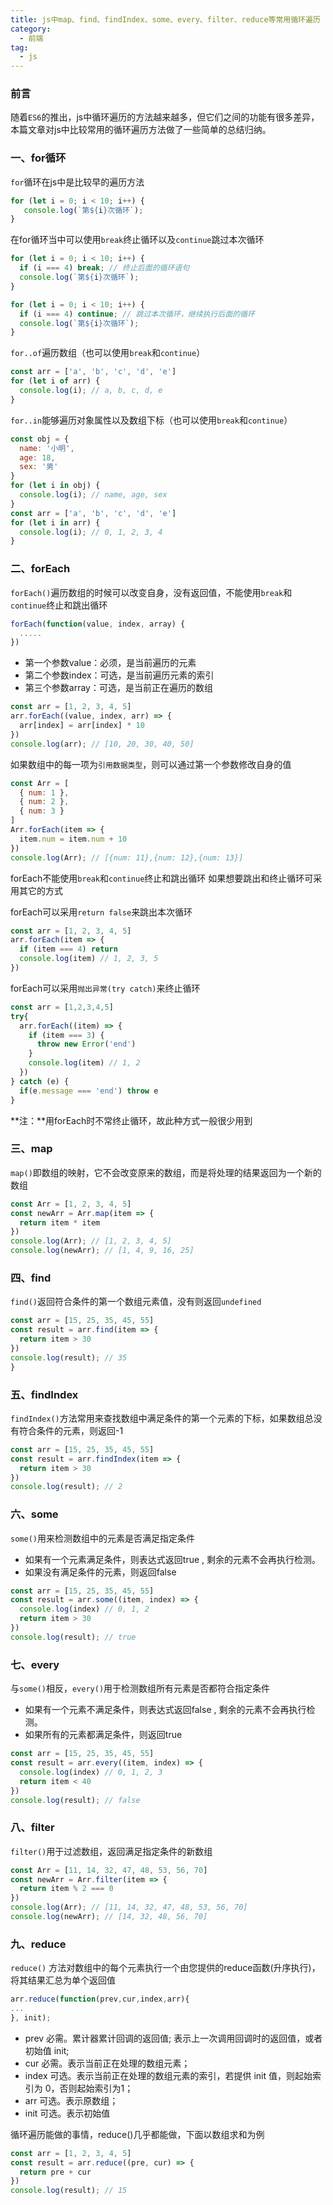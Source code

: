 ```yaml
---
title: js中map、find、findIndex、some、every、filter、reduce等常用循环遍历
category:
  - 前端
tag:
  - js
---
```


<!-- more -->

### 前言
随着<code>ES6</code>的推出，js中循环遍历的方法越来越多，但它们之间的功能有很多差异，本篇文章对js中比较常用的循环遍历方法做了一些简单的总结归纳。

### 一、for循环
<code>for</code>循环在js中是比较早的遍历方法

```javascript
for (let i = 0; i < 10; i++) {
   console.log(`第${i}次循环`);
}
```
在for循环当中可以使用<code>break</code>终止循环以及<code>continue</code>跳过本次循环

```javascript
for (let i = 0; i < 10; i++) {
  if (i === 4) break; // 终止后面的循环语句
  console.log(`第${i}次循环`);
}
```

```javascript
for (let i = 0; i < 10; i++) {
  if (i === 4) continue; // 跳过本次循环，继续执行后面的循环
  console.log(`第${i}次循环`);
}
```
<code>for..of</code>遍历数组（也可以使用<code>break</code>和<code>continue</code>）
```javascript
const arr = ['a', 'b', 'c', 'd', 'e']
for (let i of arr) {
  console.log(i); // a, b, c, d, e
}
```
<code>for..in</code>能够遍历对象属性以及数组下标（也可以使用<code>break</code>和<code>continue</code>）

```javascript
const obj = {
  name: '小明',
  age: 18,
  sex: '男'
}
for (let i in obj) {
  console.log(i); // name, age, sex
}
const arr = ['a', 'b', 'c', 'd', 'e']
for (let i in arr) {
  console.log(i); // 0, 1, 2, 3, 4
}
```
### 二、forEach
<code>forEach()</code>遍历数组的时候可以改变自身，没有返回值，不能使用<code>break</code>和<code>continue</code>终止和跳出循环

```javascript
forEach(function(value, index, array) {
  .....
})
```
* 第一个参数value：必须，是当前遍历的元素
* 第二个参数index：可选，是当前遍历元素的索引
* 第三个参数array：可选，是当前正在遍历的数组

```javascript
const arr = [1, 2, 3, 4, 5]
arr.forEach((value, index, arr) => {
  arr[index] = arr[index] * 10
})
console.log(arr); // [10, 20, 30, 40, 50]
```
如果数组中的每一项为<code>引用数据类型</code>，则可以通过第一个参数修改自身的值

```javascript
const Arr = [
  { num: 1 },
  { num: 2 },
  { num: 3 }
]
Arr.forEach(item => {
  item.num = item.num + 10
})
console.log(Arr); // [{num: 11},{num: 12},{num: 13}]
```
forEach不能使用<code>break</code>和<code>continue</code>终止和跳出循环
如果想要跳出和终止循环可采用其它的方式

forEach可以采用<code>return false</code>来跳出本次循环

```javascript
const arr = [1, 2, 3, 4, 5]
arr.forEach(item => {
  if (item === 4) return
  console.log(item) // 1, 2, 3, 5
})
```
forEach可以采用<code>抛出异常(try catch)</code>来终止循环

```javascript
const arr = [1,2,3,4,5]
try{
  arr.forEach((item) => {
    if (item === 3) {
      throw new Error('end')
    }
    console.log(item) // 1, 2
  })
} catch (e) {
  if(e.message === 'end') throw e
}
```
**注：**用forEach时不常终止循环，故此种方式一般很少用到
### 三、map
 <code>map()</code>即数组的映射，它不会改变原来的数组，而是将处理的结果返回为一个新的数组

```javascript
const Arr = [1, 2, 3, 4, 5]
const newArr = Arr.map(item => {
  return item * item
})
console.log(Arr); // [1, 2, 3, 4, 5]
console.log(newArr); // [1, 4, 9, 16, 25]
```
### 四、find
<code>find()</code>返回符合条件的第一个数组元素值，没有则返回<code>undefined</code>

```javascript
const arr = [15, 25, 35, 45, 55]
const result = arr.find(item => {
  return item > 30
})
console.log(result); // 35
}
```
### 五、findIndex
<code>findIndex()</code>方法常用来查找数组中满足条件的第一个元素的下标，如果数组总没有符合条件的元素，则返回-1

```javascript
const arr = [15, 25, 35, 45, 55]
const result = arr.findIndex(item => {
  return item > 30
})
console.log(result); // 2
```
### 六、some
<code>some()</code>用来检测数组中的元素是否满足指定条件
* 如果有一个元素满足条件，则表达式返回true , 剩余的元素不会再执行检测。
* 如果没有满足条件的元素，则返回false

```javascript
const arr = [15, 25, 35, 45, 55]
const result = arr.some((item, index) => {
  console.log(index) // 0, 1, 2
  return item > 30
})
console.log(result); // true
```
### 七、every
与<code>some()</code>相反，<code>every()</code>用于检测数组所有元素是否都符合指定条件
* 如果有一个元素不满足条件，则表达式返回false , 剩余的元素不会再执行检测。
* 如果所有的元素都满足条件，则返回true

```javascript
const arr = [15, 25, 35, 45, 55]
const result = arr.every((item, index) => {
  console.log(index) // 0, 1, 2, 3
  return item < 40
})
console.log(result); // false
```
### 八、filter
<code>filter()</code>用于过滤数组，返回满足指定条件的新数组

```javascript
const Arr = [11, 14, 32, 47, 48, 53, 56, 70]
const newArr = Arr.filter(item => {
  return item % 2 === 0
})
console.log(Arr); // [11, 14, 32, 47, 48, 53, 56, 70]
console.log(newArr); // [14, 32, 48, 56, 70]
```
### 九、reduce
<code>reduce()</code> 方法对数组中的每个元素执行一个由您提供的reduce函数(升序执行)，将其结果汇总为单个返回值

```javascript
arr.reduce(function(prev,cur,index,arr){
...
}, init);

```
* prev 必需。累计器累计回调的返回值; 表示上一次调用回调时的返回值，或者初始值 init;
* cur 必需。表示当前正在处理的数组元素；
* index 可选。表示当前正在处理的数组元素的索引，若提供 init 值，则起始索引为 0，否则起始索引为1；
* arr 可选。表示原数组；
* init 可选。表示初始值

循环遍历能做的事情，reduce()几乎都能做，下面以数组求和为例

```javascript
const arr = [1, 2, 3, 4, 5]
const result = arr.reduce((pre, cur) => {
  return pre + cur
})
console.log(result); // 15
```







